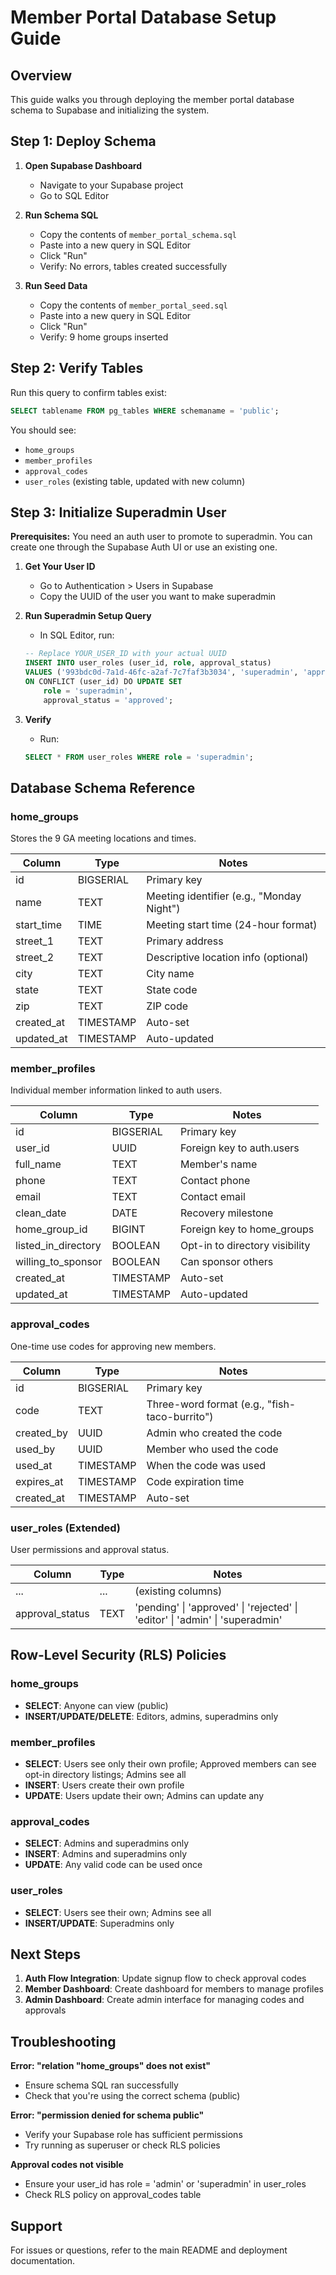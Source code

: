 # Member Portal Database Setup Guide

## Overview

This guide walks you through deploying the member portal database schema to Supabase and initializing the system.

## Step 1: Deploy Schema

1. **Open Supabase Dashboard**

   - Navigate to your Supabase project
   - Go to SQL Editor

2. **Run Schema SQL**

   - Copy the contents of `member_portal_schema.sql`
   - Paste into a new query in SQL Editor
   - Click "Run"
   - Verify: No errors, tables created successfully

3. **Run Seed Data**
   - Copy the contents of `member_portal_seed.sql`
   - Paste into a new query in SQL Editor
   - Click "Run"
   - Verify: 9 home groups inserted

## Step 2: Verify Tables

Run this query to confirm tables exist:

```sql
SELECT tablename FROM pg_tables WHERE schemaname = 'public';
```

You should see:

- `home_groups`
- `member_profiles`
- `approval_codes`
- `user_roles` (existing table, updated with new column)

## Step 3: Initialize Superadmin User

**Prerequisites:** You need an auth user to promote to superadmin. You can create one through the Supabase Auth UI or use an existing one.

1. **Get Your User ID**

   - Go to Authentication > Users in Supabase
   - Copy the UUID of the user you want to make superadmin

2. **Run Superadmin Setup Query**

   - In SQL Editor, run:

   ```sql
   -- Replace YOUR_USER_ID with your actual UUID
   INSERT INTO user_roles (user_id, role, approval_status)
   VALUES ('993bdc0d-7a1d-46fc-a2af-7c7faf3b3034', 'superadmin', 'approved')
   ON CONFLICT (user_id) DO UPDATE SET
       role = 'superadmin',
       approval_status = 'approved';
   ```

3. **Verify**
   - Run:
   ```sql
   SELECT * FROM user_roles WHERE role = 'superadmin';
   ```

## Database Schema Reference

### home_groups

Stores the 9 GA meeting locations and times.

| Column     | Type      | Notes                                     |
| ---------- | --------- | ----------------------------------------- |
| id         | BIGSERIAL | Primary key                               |
| name       | TEXT      | Meeting identifier (e.g., "Monday Night") |
| start_time | TIME      | Meeting start time (24-hour format)       |
| street_1   | TEXT      | Primary address                           |
| street_2   | TEXT      | Descriptive location info (optional)      |
| city       | TEXT      | City name                                 |
| state      | TEXT      | State code                                |
| zip        | TEXT      | ZIP code                                  |
| created_at | TIMESTAMP | Auto-set                                  |
| updated_at | TIMESTAMP | Auto-updated                              |

### member_profiles

Individual member information linked to auth users.

| Column              | Type      | Notes                          |
| ------------------- | --------- | ------------------------------ |
| id                  | BIGSERIAL | Primary key                    |
| user_id             | UUID      | Foreign key to auth.users      |
| full_name           | TEXT      | Member's name                  |
| phone               | TEXT      | Contact phone                  |
| email               | TEXT      | Contact email                  |
| clean_date          | DATE      | Recovery milestone             |
| home_group_id       | BIGINT    | Foreign key to home_groups     |
| listed_in_directory | BOOLEAN   | Opt-in to directory visibility |
| willing_to_sponsor  | BOOLEAN   | Can sponsor others             |
| created_at          | TIMESTAMP | Auto-set                       |
| updated_at          | TIMESTAMP | Auto-updated                   |

### approval_codes

One-time use codes for approving new members.

| Column     | Type      | Notes                                         |
| ---------- | --------- | --------------------------------------------- |
| id         | BIGSERIAL | Primary key                                   |
| code       | TEXT      | Three-word format (e.g., "fish-taco-burrito") |
| created_by | UUID      | Admin who created the code                    |
| used_by    | UUID      | Member who used the code                      |
| used_at    | TIMESTAMP | When the code was used                        |
| expires_at | TIMESTAMP | Code expiration time                          |
| created_at | TIMESTAMP | Auto-set                                      |

### user_roles (Extended)

User permissions and approval status.

| Column          | Type | Notes                                                                        |
| --------------- | ---- | ---------------------------------------------------------------------------- |
| ...             | ...  | (existing columns)                                                           |
| approval_status | TEXT | 'pending' \| 'approved' \| 'rejected' \| 'editor' \| 'admin' \| 'superadmin' |

## Row-Level Security (RLS) Policies

### home_groups

- **SELECT**: Anyone can view (public)
- **INSERT/UPDATE/DELETE**: Editors, admins, superadmins only

### member_profiles

- **SELECT**: Users see only their own profile; Approved members can see opt-in directory listings; Admins see all
- **INSERT**: Users create their own profile
- **UPDATE**: Users update their own; Admins can update any

### approval_codes

- **SELECT**: Admins and superadmins only
- **INSERT**: Admins and superadmins only
- **UPDATE**: Any valid code can be used once

### user_roles

- **SELECT**: Users see their own; Admins see all
- **INSERT/UPDATE**: Superadmins only

## Next Steps

1. **Auth Flow Integration**: Update signup flow to check approval codes
2. **Member Dashboard**: Create dashboard for members to manage profiles
3. **Admin Dashboard**: Create admin interface for managing codes and approvals

## Troubleshooting

**Error: "relation \"home_groups\" does not exist"**

- Ensure schema SQL ran successfully
- Check that you're using the correct schema (public)

**Error: "permission denied for schema public"**

- Verify your Supabase role has sufficient permissions
- Try running as superuser or check RLS policies

**Approval codes not visible**

- Ensure your user_id has role = 'admin' or 'superadmin' in user_roles
- Check RLS policy on approval_codes table

## Support

For issues or questions, refer to the main README and deployment documentation.

